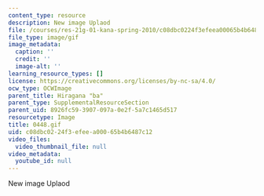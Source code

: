 ```yaml
---
content_type: resource
description: New image Uplaod
file: /courses/res-21g-01-kana-spring-2010/c08dbc0224f3efeea00065b4b6487c12_0448.gif
file_type: image/gif
image_metadata:
  caption: ''
  credit: ''
  image-alt: ''
learning_resource_types: []
license: https://creativecommons.org/licenses/by-nc-sa/4.0/
ocw_type: OCWImage
parent_title: Hiragana "ba"
parent_type: SupplementalResourceSection
parent_uid: 8926fc59-3907-097a-0e2f-5a7c1465d517
resourcetype: Image
title: 0448.gif
uid: c08dbc02-24f3-efee-a000-65b4b6487c12
video_files:
  video_thumbnail_file: null
video_metadata:
  youtube_id: null
---
```

New image Uplaod